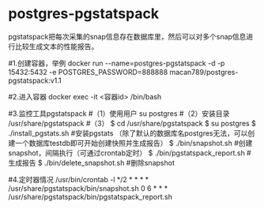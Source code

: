 # postgres-pgstatspack
pgstatspack把每次采集的snap信息存在数据库里，然后可以对多个snap信息进行比较生成文本的性能报告。

#1.创建容器，举例
docker run --name=postgres-pgstatspack -d -p 15432:5432 -e POSTGRES_PASSWORD=888888 macan789/postgres-pgstatspack:v1.1

#2.进入容器
docker exec -it <容器id> /bin/bash

#3.监控工具pgstatspack
#（1）使用用户
su postgres
#（2）安装目录
/usr/share/pgstatspack
#（3）
$ cd /usr/share/pgstatspack
$ su postgres
$ ./install_pgstats.sh       #安装pgstats （除了默认的数据库名postgres无法，可以创建一个数据库testdb即可开始创建快照并生成报告）
$ ./bin/snapshot.sh          #创建snapshot，间隔执行（可通过crontab定时）
$ ./bin/pgstatspack_report.sh    #生成报告
$ ./bin/delete_snapshot.sh      #删除snapshot

#4.定时器情况
/usr/bin/crontab -l
*/2 * * * * /usr/share/pgstatspack/bin/snapshot.sh
0 6 * * * /usr/share/pgstatspack/bin/pgstatspack_report.sh



